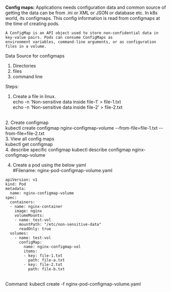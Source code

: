 
**Config maps:**
Applications needs configuration data and common source of getting the data can be from .ini or XML or JSON or database etc. In k8s world, its configmaps. This config information is read from configmaps at the time of creating pods.

```
A ConfigMap is an API object used to store non-confidential data in key-value pairs. Pods can consume ConfigMaps as 
environment variables, command-line arguments, or as configuration files in a volume.
```


Data Source for configmaps
1. Directories
2. files
3. command line 

Steps:
1. Create a file in linux.<br/>
echo -n 'Non-sensitive data inside file-1' > file-1.txt<br/>
echo -n 'Non-sensitive data inside file-2' > file-2.txt<br/>
<br/>
2. Create configmap <br/>
kubectl create configmap nginx-configmap-volume --from-file=file-1.txt --from-file=file-2.txt
<br/>
3. View all config maps 
<br/>
   kubectl get configmap<br/>
4. describe specific configmap
   kubectl describe configmap nginx-configmap-volume
<br/> 

4. Create a pod using the below yaml<br/>
#Filename: nginx-pod-configmap-volume.yaml
```
apiVersion: v1
kind: Pod
metadata:
  name: nginx-configmap-volume
spec:
  containers:
  - name: nginx-container
    image: nginx
    volumeMounts:
    - name: test-vol
      mountPath: "/etc/non-sensitive-data"
      readOnly: true
  volumes:
    - name: test-vol
      configMap:
        name: nginx-configmap-vol
        items:
        - key: file-1.txt
          path: file-a.txt
        - key: file-2.txt
          path: file-b.txt
```
<br/>
Command:
kubectl create -f  nginx-pod-configmap-volume.yaml

